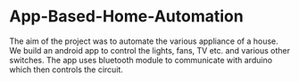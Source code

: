 # App-Based-Home-Automation
The aim of the project was to automate the various appliance of a house. We build an android app to control the lights, fans, TV etc. and various other switches. The app uses bluetooth module to communicate with arduino which then controls the circuit.
